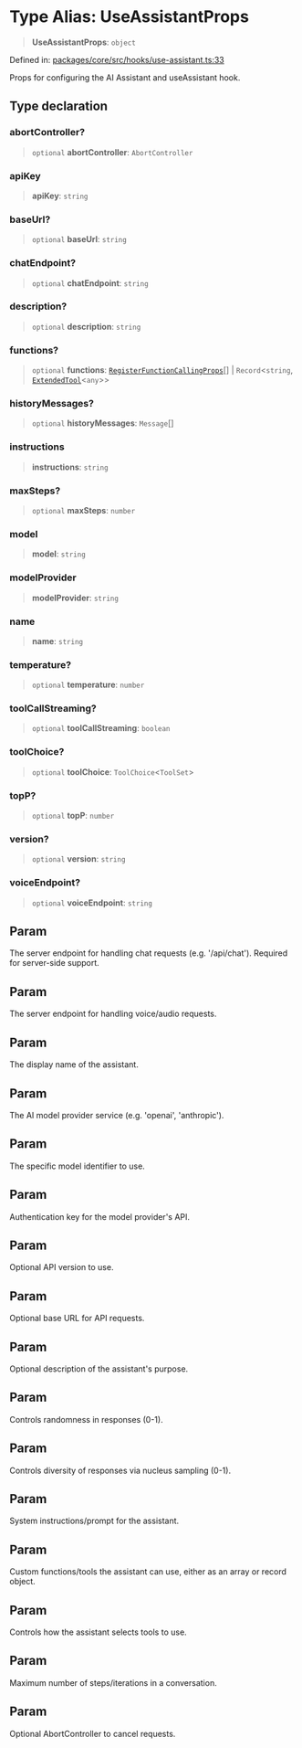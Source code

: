 # Type Alias: UseAssistantProps

> **UseAssistantProps**: `object`

Defined in: [packages/core/src/hooks/use-assistant.ts:33](https://github.com/GeoDaCenter/openassistant/blob/7dec66552ed2da789768e26aca21ecb2918b5d3b/packages/core/src/hooks/use-assistant.ts#L33)

Props for configuring the AI Assistant and useAssistant hook.

## Type declaration

### abortController?

> `optional` **abortController**: `AbortController`

### apiKey

> **apiKey**: `string`

### baseUrl?

> `optional` **baseUrl**: `string`

### chatEndpoint?

> `optional` **chatEndpoint**: `string`

### description?

> `optional` **description**: `string`

### functions?

> `optional` **functions**: [`RegisterFunctionCallingProps`](RegisterFunctionCallingProps.md)[] \| `Record`\<`string`, [`ExtendedTool`](ExtendedTool.md)\<`any`\>\>

### historyMessages?

> `optional` **historyMessages**: `Message`[]

### instructions

> **instructions**: `string`

### maxSteps?

> `optional` **maxSteps**: `number`

### model

> **model**: `string`

### modelProvider

> **modelProvider**: `string`

### name

> **name**: `string`

### temperature?

> `optional` **temperature**: `number`

### toolCallStreaming?

> `optional` **toolCallStreaming**: `boolean`

### toolChoice?

> `optional` **toolChoice**: `ToolChoice`\<`ToolSet`\>

### topP?

> `optional` **topP**: `number`

### version?

> `optional` **version**: `string`

### voiceEndpoint?

> `optional` **voiceEndpoint**: `string`

## Param

The server endpoint for handling chat requests (e.g. '/api/chat'). Required for server-side support.

## Param

The server endpoint for handling voice/audio requests.

## Param

The display name of the assistant.

## Param

The AI model provider service (e.g. 'openai', 'anthropic').

## Param

The specific model identifier to use.

## Param

Authentication key for the model provider's API.

## Param

Optional API version to use.

## Param

Optional base URL for API requests.

## Param

Optional description of the assistant's purpose.

## Param

Controls randomness in responses (0-1).

## Param

Controls diversity of responses via nucleus sampling (0-1).

## Param

System instructions/prompt for the assistant.

## Param

Custom functions/tools the assistant can use, either as an array or record object.

## Param

Controls how the assistant selects tools to use.

## Param

Maximum number of steps/iterations in a conversation.

## Param

Optional AbortController to cancel requests.
